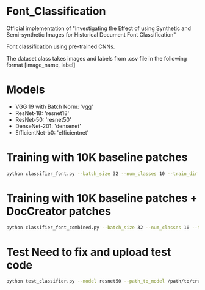 # Font_Classification

Official implementation of "Investigating the Effect of using Synthetic and Semi-synthetic Images for Historical Document Font Classification"

Font classification using pre-trained CNNs.

The dataset class takes images and labels from .csv file in the following format [image_name, label]

# Models

* VGG 19 with Batch Norm: 'vgg' 
* ResNet-18: 'resnet18' 
* ResNet-50: 'resnet50'
* DenseNet-201: 'densenet'
* EfficientNet-b0: 'efficientnet'

# Training with 10K baseline patches

```bash
python classifier_font.py --batch_size 32 --num_classes 10 --train_dir /path/to/patches/train/images/ --train_csv /path/to/patches/training.csv --val_dir /path/to/patches/validation/images/ --val_csv /path/to/patches/validation.csv
```

# Training with 10K baseline patches + DocCreator patches

```bash
python classifier_font_combined.py --batch_size 32 --num_classes 10 --train_dir /path/to/patches/train/images/ --train_dir_gan /path/to/doccreator_patches/ --train_csv /path/to/patches/training.csv --train_csv_gan /path/to/doccreator_labels.csv --val_dir /path/to/patches/validation/images/ --val_csv /path/to/patches/validation.csv
```

# Test Need to fix and upload test code

```bash
python test_classifier.py --model resnet50 --path_to_model /path/to/trained/model --batch_size 64 --num_classes 10 --image_dir /path/to/images/ --csv_file /path/to/csv/file.csv
```

